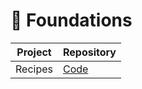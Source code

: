 # 🌱 Foundations

| Project | Repository                                                                   |
| ------- | ---------------------------------------------------------------------------- |
| Recipes | [Code](https://github.com/BlakeNeko/odin-project-practice/tree/main/recipes) |
